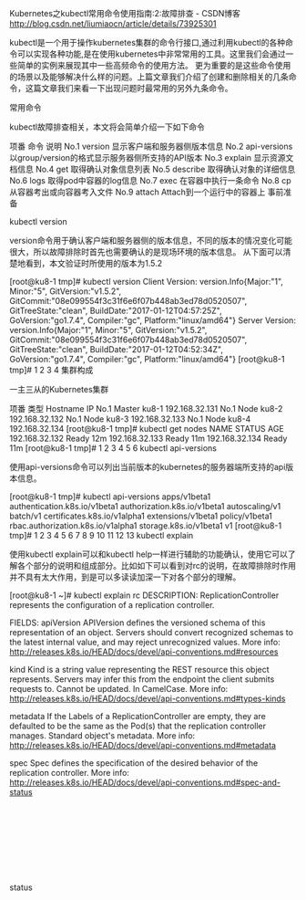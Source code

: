 

Kubernetes之kubectl常用命令使用指南:2:故障排查 - CSDN博客 http://blog.csdn.net/liumiaocn/article/details/73925301

kubectl是一个用于操作kubernetes集群的命令行接口,通过利用kubectl的各种命令可以实现各种功能,是在使用kubernetes中非常常用的工具。这里我们会通过一些简单的实例来展现其中一些高频命令的使用方法。 
更为重要的是这些命令使用的场景以及能够解决什么样的问题。上篇文章我们介绍了创建和删除相关的几条命令，这篇文章我们来看一下出现问题时最常用的另外九条命令。

常用命令

kubectl故障排查相关，本文将会简单介绍一下如下命令

项番	命令	说明
No.1	version	显示客户端和服务器侧版本信息
No.2	api-versions	以group/version的格式显示服务器侧所支持的API版本
No.3	explain	显示资源文档信息
No.4	get	取得确认对象信息列表
No.5	describe	取得确认对象的详细信息
No.6	logs	取得pod中容器的log信息
No.7	exec	在容器中执行一条命令
No.8	cp	从容器考出或向容器考入文件
No.9	attach	Attach到一个运行中的容器上
事前准备

kubectl version

version命令用于确认客户端和服务器侧的版本信息，不同的版本的情况变化可能很大，所以故障排除时首先也需要确认的是现场环境的版本信息。 
从下面可以清楚地看到，本文验证时所使用的版本为1.5.2

[root@ku8-1 tmp]# kubectl version
Client Version: version.Info{Major:"1", Minor:"5", GitVersion:"v1.5.2", GitCommit:"08e099554f3c31f6e6f07b448ab3ed78d0520507", GitTreeState:"clean", BuildDate:"2017-01-12T04:57:25Z", GoVersion:"go1.7.4", Compiler:"gc", Platform:"linux/amd64"}
Server Version: version.Info{Major:"1", Minor:"5", GitVersion:"v1.5.2", GitCommit:"08e099554f3c31f6e6f07b448ab3ed78d0520507", GitTreeState:"clean", BuildDate:"2017-01-12T04:52:34Z", GoVersion:"go1.7.4", Compiler:"gc", Platform:"linux/amd64"}
[root@ku8-1 tmp]#
1
2
3
4
集群构成

一主三从的Kubernetes集群

项番	类型	Hostname	IP
No.1	Master	ku8-1	192.168.32.131
No.1	Node	ku8-2	192.168.32.132
No.1	Node	ku8-3	192.168.32.133
No.1	Node	ku8-4	192.168.32.134
[root@ku8-1 tmp]# kubectl get nodes
NAME             STATUS    AGE
192.168.32.132   Ready     12m
192.168.32.133   Ready     11m
192.168.32.134   Ready     11m
[root@ku8-1 tmp]# 
1
2
3
4
5
6
kubectl api-versions

使用api-versions命令可以列出当前版本的kubernetes的服务器端所支持的api版本信息。

[root@ku8-1 tmp]# kubectl api-versions
apps/v1beta1
authentication.k8s.io/v1beta1
authorization.k8s.io/v1beta1
autoscaling/v1
batch/v1
certificates.k8s.io/v1alpha1
extensions/v1beta1
policy/v1beta1
rbac.authorization.k8s.io/v1alpha1
storage.k8s.io/v1beta1
v1
[root@ku8-1 tmp]#
1
2
3
4
5
6
7
8
9
10
11
12
13
kubectl explain

使用kubectl explain可以和kubectl help一样进行辅助的功能确认，使用它可以了解各个部分的说明和组成部分。比如如下可以看到对rc的说明，在故障排除时作用并不具有太大作用，到是可以多读读加深一下对各个部分的理解。

[root@ku8-1 ~]# kubectl explain rc
DESCRIPTION:
ReplicationController represents the configuration of a replication controller.

FIELDS:
   apiVersion   <string>
     APIVersion defines the versioned schema of this representation of an
     object. Servers should convert recognized schemas to the latest internal
     value, and may reject unrecognized values. More info:
     http://releases.k8s.io/HEAD/docs/devel/api-conventions.md#resources

   kind <string>
     Kind is a string value representing the REST resource this object
     represents. Servers may infer this from the endpoint the client submits
     requests to. Cannot be updated. In CamelCase. More info:
     http://releases.k8s.io/HEAD/docs/devel/api-conventions.md#types-kinds

   metadata <Object>
     If the Labels of a ReplicationController are empty, they are defaulted to
     be the same as the Pod(s) that the replication controller manages. Standard
     object's metadata. More info:
     http://releases.k8s.io/HEAD/docs/devel/api-conventions.md#metadata

   spec <Object>
     Spec defines the specification of the desired behavior of the replication
     controller. More info:
     http://releases.k8s.io/HEAD/docs/devel/api-conventions.md#spec-and-status

   status   <Object>
     Status is the most recently observed status of the replication controller.
     This data may be out of date by some window of time. Populated by the
     system. Read-only. More info:
     http://releases.k8s.io/HEAD/docs/devel/api-conventions.md#spec-and-status


[root@ku8-1 ~]# 
1
2
3
4
5
6
7
8
9
10
11
12
13
14
15
16
17
18
19
20
21
22
23
24
25
26
27
28
29
30
31
32
33
34
35
36
explain命令能够确认的信息类别

其所能支持的类别如下：

类别
clusters (仅对federation apiservers有效)
componentstatuses (缩写 cs)
configmaps (缩写 cm)
daemonsets (缩写 ds)
deployments (缩写 deploy)
endpoints (缩写 ep)
events (缩写 ev)
horizontalpodautoscalers (缩写 hpa)
ingresses (缩写 ing)
jobs
limitranges (缩写 limits)
namespaces (缩写 ns)
networkpolicies
nodes (缩写 no)
persistentvolumeclaims (缩写 pvc)
persistentvolumes (缩写 pv)
pods (缩写 po)
podsecuritypolicies (缩写 psp)
podtemplates
replicasets (缩写 rs)
replicationcontrollers (缩写 rc)
resourcequotas (缩写 quota)
secrets
serviceaccounts (缩写 sa)
services (缩写 svc)
statefulsets
storageclasses
thirdpartyresources
事前准备

剩下的一些命令需要事前作一些准备，我们还是用上篇文章所用的yaml文件创建mysql和sonarqube的Deployment和pod。

yaml文件准备

[root@ku8-1 tmp]# ls yamls
mysql.yaml  sonar.yaml
[root@ku8-1 tmp]# cat yamls/mysql.yaml 
---
kind: Deployment
apiVersion: extensions/v1beta1
metadata:
  name: mysql
spec:
  replicas: 1
  template:
    metadata:
      labels:
        name: mysql
    spec:
      containers:
      - name: mysql
        image: 192.168.32.131:5000/mysql:5.7.16
        ports:
        - containerPort: 3306
          protocol: TCP
        env:
          - name: MYSQL_ROOT_PASSWORD
            value: "hello123"
[root@ku8-1 tmp]# cat yamls/sonar.yaml 
---
kind: Deployment
apiVersion: extensions/v1beta1
metadata:
  name: sonarqube
spec:
  replicas: 1
  template:
    metadata:
      labels:
        name: sonarqube
    spec:
      containers:
      - name: sonarqube
        image: 192.168.32.131:5000/sonarqube:5.6.5
        ports:
        - containerPort: 9000
          protocol: TCP
[root@ku8-1 tmp]# 
1
2
3
4
5
6
7
8
9
10
11
12
13
14
15
16
17
18
19
20
21
22
23
24
25
26
27
28
29
30
31
32
33
34
35
36
37
38
39
40
41
42
43
44
启动

[root@ku8-1 tmp]# kubectl create -f yamls/
deployment "mysql" created
deployment "sonarqube" created
[root@ku8-1 tmp]# 
1
2
3
4
kubectl get

使用get命令确认所创建出来的pod和deployment的信息

确认pod

可以看到创建出来的pod的所有信息,也可以使用Kubectl get po进行确认

[root@ku8-1 tmp]# kubectl get pods
NAME                         READY     STATUS    RESTARTS   AGE
mysql-478535978-1dnm2        1/1       Running   0          34s
sonarqube-3574384362-m7mdq   1/1       Running   0          34s
[root@ku8-1 tmp]# 
1
2
3
4
5
确认deployment

可以看到创建出来的deployment的所有信息

[root@ku8-1 tmp]# kubectl get deployments
NAME        DESIRED   CURRENT   UP-TO-DATE   AVAILABLE   AGE
mysql       1         1         1            1           41s
sonarqube   1         1         1            1           41s
[root@ku8-1 tmp]#
1
2
3
4
5
如果希望得到更加详细一点的信息，可以加上-o wide参数,比如对pods可以看到此pod在哪个node上运行，此pod的集群IP是多少也被一并显示了

[root@ku8-1 tmp]# kubectl get pods -o wide
NAME                         READY     STATUS    RESTARTS   AGE       IP             NODE
mysql-478535978-1dnm2        1/1       Running   0          2m        172.200.44.2   192.168.32.133
sonarqube-3574384362-m7mdq   1/1       Running   0          2m        172.200.59.2   192.168.32.134
[root@ku8-1 tmp]#
1
2
3
4
5
确认node信息

显示node的信息

[root@ku8-1 tmp]# kubectl get nodes -o wide
NAME             STATUS    AGE       EXTERNAL-IP
192.168.32.132   Ready     6h        <none>
192.168.32.133   Ready     6h        <none>
192.168.32.134   Ready     6h        <none>
[root@ku8-1 tmp]#
1
2
3
4
5
6
确认namespace信息

列出所有的namespace

[root@ku8-1 tmp]# kubectl get namespaces
NAME          STATUS    AGE
default       Active    6h
kube-system   Active    6h
[root@ku8-1 tmp]# 
1
2
3
4
5
get命令能够确认的信息类别

使用node/pod/event/namespaces等结合起来，能够获取集群基本信息和状况, 其所能支持的类别如下：

类别
clusters (仅对federation apiservers有效)
componentstatuses (缩写 cs)
configmaps (缩写 cm)
daemonsets (缩写 ds)
deployments (缩写 deploy)
endpoints (缩写 ep)
events (缩写 ev)
horizontalpodautoscalers (缩写 hpa)
ingresses (缩写 ing)
jobs
limitranges (缩写 limits)
namespaces (缩写 ns)
networkpolicies
nodes (缩写 no)
persistentvolumeclaims (缩写 pvc)
persistentvolumes (缩写 pv)
pods (缩写 po)
podsecuritypolicies (缩写 psp)
podtemplates
replicasets (缩写 rs)
replicationcontrollers (缩写 rc)
resourcequotas (缩写 quota)
secrets
serviceaccounts (缩写 sa)
services (缩写 svc)
statefulsets
storageclasses
thirdpartyresources
kubectl describe

确认node详细信息

一般使用get命令取得node信息，然后使用describe确认详细信息。

[root@ku8-1 tmp]# kubectl get nodes
NAME             STATUS    AGE
192.168.32.132   Ready     6h
192.168.32.133   Ready     6h
192.168.32.134   Ready     6h
[root@ku8-1 tmp]# kubectl describe node 192.168.32.132
Name:           192.168.32.132
Role:           
Labels:         beta.kubernetes.io/arch=amd64
            beta.kubernetes.io/os=linux
            kubernetes.io/hostname=192.168.32.132
Taints:         <none>
CreationTimestamp:  Wed, 28 Jun 2017 23:06:22 -0400
Phase:          
Conditions:
  Type          Status  LastHeartbeatTime           LastTransitionTime          Reason              Message
  ----          ------  -----------------           ------------------          ------              -------
  OutOfDisk         False   Thu, 29 Jun 2017 05:52:07 -0400     Wed, 28 Jun 2017 23:06:22 -0400     KubeletHasSufficientDisk    kubelet has sufficient disk space available
  MemoryPressure    False   Thu, 29 Jun 2017 05:52:07 -0400     Wed, 28 Jun 2017 23:06:22 -0400     KubeletHasSufficientMemory  kubelet has sufficient memory available
  DiskPressure      False   Thu, 29 Jun 2017 05:52:07 -0400     Wed, 28 Jun 2017 23:06:22 -0400     KubeletHasNoDiskPressure    kubelet has no disk pressure
  Ready         True    Thu, 29 Jun 2017 05:52:07 -0400     Wed, 28 Jun 2017 23:06:34 -0400     KubeletReady            kubelet is posting ready status
Addresses:      192.168.32.132,192.168.32.132,192.168.32.132
Capacity:
 alpha.kubernetes.io/nvidia-gpu:    0
 cpu:                   1
 memory:                2032128Ki
 pods:                  110
Allocatable:
 alpha.kubernetes.io/nvidia-gpu:    0
 cpu:                   1
 memory:                2032128Ki
 pods:                  110
System Info:
 Machine ID:            22718f24279240be9fe0c469187f901a
 System UUID:           9F584D56-F5B3-FAB8-3985-938D67451312
 Boot ID:           fe3b2606-37ee-4b07-8de2-438fe29bf765
 Kernel Version:        3.10.0-514.el7.x86_64
 OS Image:          CentOS Linux 7 (Core)
 Operating System:      linux
 Architecture:          amd64
 Container Runtime Version: docker://1.13.1
 Kubelet Version:       v1.5.2
 Kube-Proxy Version:        v1.5.2
ExternalID:         192.168.32.132
Non-terminated Pods:        (0 in total)
  Namespace         Name        CPU Requests    CPU Limits  Memory Requests Memory Limits
  ---------         ----        ------------    ----------  --------------- -------------
Allocated resources:
  (Total limits may be over 100 percent, i.e., overcommitted.
  CPU Requests  CPU Limits  Memory Requests Memory Limits
  ------------  ----------  --------------- -------------
  0 (0%)    0 (0%)      0 (0%)      0 (0%)
No events.
[root@ku8-1 tmp]#
1
2
3
4
5
6
7
8
9
10
11
12
13
14
15
16
17
18
19
20
21
22
23
24
25
26
27
28
29
30
31
32
33
34
35
36
37
38
39
40
41
42
43
44
45
46
47
48
49
50
51
52
53
54
确认pod

确认某一pod详细信息

[root@ku8-1 tmp]# kubectl describe pod mysql-478535978-1dnm2
Name:       mysql-478535978-1dnm2
Namespace:  default
Node:       192.168.32.133/192.168.32.133
Start Time: Thu, 29 Jun 2017 05:04:21 -0400
Labels:     name=mysql
        pod-template-hash=478535978
Status:     Running
IP:     172.200.44.2
Controllers:    ReplicaSet/mysql-478535978
Containers:
  mysql:
    Container ID:   docker://47ef1495e86f4b69414789e81081fa55b837dafe9e47944894e7cb3733700410
    Image:      192.168.32.131:5000/mysql:5.7.16
    Image ID:       docker-pullable://192.168.32.131:5000/mysql@sha256:410b279f6827492da7a355135e6e9125849f62eeca76429974a534f021852b58
    Port:       3306/TCP
    State:      Running
      Started:      Thu, 29 Jun 2017 05:04:22 -0400
    Ready:      True
    Restart Count:  0
    Volume Mounts:
      /var/run/secrets/kubernetes.io/serviceaccount from default-token-dzs1w (ro)
    Environment Variables:
      MYSQL_ROOT_PASSWORD:  hello123
Conditions:
  Type      Status
  Initialized   True 
  Ready     True 
  PodScheduled  True 
Volumes:
  default-token-dzs1w:
    Type:   Secret (a volume populated by a Secret)
    SecretName: default-token-dzs1w
QoS Class:  BestEffort
Tolerations:    <none>
No events.
[root@ku8-1 tmp]# 
1
2
3
4
5
6
7
8
9
10
11
12
13
14
15
16
17
18
19
20
21
22
23
24
25
26
27
28
29
30
31
32
33
34
35
36
37
确认deployment详细信息

确认某一deployment的详细信息

[root@ku8-1 tmp]# kubectl get deployment
NAME        DESIRED   CURRENT   UP-TO-DATE   AVAILABLE   AGE
mysql       1         1         1            1           1h
sonarqube   1         1         1            1           1h
[root@ku8-1 tmp]# kubectl describe deployment mysql
Name:           mysql
Namespace:      default
CreationTimestamp:  Thu, 29 Jun 2017 05:04:21 -0400
Labels:         name=mysql
Selector:       name=mysql
Replicas:       1 updated | 1 total | 1 available | 0 unavailable
StrategyType:       RollingUpdate
MinReadySeconds:    0
RollingUpdateStrategy:  1 max unavailable, 1 max surge
Conditions:
  Type      Status  Reason
  ----      ------  ------
  Available     True    MinimumReplicasAvailable
OldReplicaSets: <none>
NewReplicaSet:  mysql-478535978 (1/1 replicas created)
No events.
[root@ku8-1 tmp]# 
1
2
3
4
5
6
7
8
9
10
11
12
13
14
15
16
17
18
19
20
21
22
describe命令能够确认的信息

describe命令所能支持的类别如下：

类别
clusters (仅对federation apiservers有效)
componentstatuses (缩写 cs)
configmaps (缩写 cm)
daemonsets (缩写 ds)
deployments (缩写 deploy)
endpoints (缩写 ep)
events (缩写 ev)
horizontalpodautoscalers (缩写 hpa)
ingresses (缩写 ing)
jobs
limitranges (缩写 limits)
namespaces (缩写 ns)
networkpolicies
nodes (缩写 no)
persistentvolumeclaims (缩写 pvc)
persistentvolumes (缩写 pv)
pods (缩写 po)
podsecuritypolicies (缩写 psp)
podtemplates
replicasets (缩写 rs)
replicationcontrollers (缩写 rc)
resourcequotas (缩写 quota)
secrets
serviceaccounts (缩写 sa)
services (缩写 svc)
statefulsets
storageclasses
thirdpartyresources
kubectl logs

类似于docker logs，使用kubectl logs能够取出pod中镜像的log，也是故障排除时候的重要信息

[root@ku8-1 tmp]# kubectl get pods
NAME                         READY     STATUS    RESTARTS   AGE
mysql-478535978-1dnm2        1/1       Running   0          1h
sonarqube-3574384362-m7mdq   1/1       Running   0          1h
[root@ku8-1 tmp]# kubectl logs mysql-478535978-1dnm2
Initializing database
...
2017-06-29T09:04:37.081939Z 0 [Note] Event Scheduler: Loaded 0 events
2017-06-29T09:04:37.082097Z 0 [Note] mysqld: ready for connections.
Version: '5.7.16'  socket: '/var/run/mysqld/mysqld.sock'  port: 3306  MySQL Community Server (GPL)
[root@ku8-1 tmp]# 
1
2
3
4
5
6
7
8
9
10
11
kubectl exec

exec命令用于到容器中执行一条命令，比如下述命令用于到mysql的镜像中执行hostname命令

[root@ku8-1 tmp]# kubectl get pods
NAME                         READY     STATUS    RESTARTS   AGE
mysql-478535978-1dnm2        1/1       Running   0          1h
sonarqube-3574384362-m7mdq   1/1       Running   0          1h
[root@ku8-1 tmp]# kubectl exec mysql-478535978-1dnm2 hostname
mysql-478535978-1dnm2
[root@ku8-1 tmp]# 
1
2
3
4
5
6
7
更为常用的方式则是登陆到pod中，在有条件的时候，进行故障发生时的现场确认，这种方式是最为直接有效和快速，但是对权限要求也较多。

[root@ku8-1 tmp]# kubectl exec -it mysql-478535978-1dnm2 sh
# hostname
mysql-478535978-1dnm2
# 
1
2
3
4
kubectl cp

用于pod和外部的文件交换，比如如下示例了如何在进行内外文件交换。

在pod中创建一个文件message.log

[root@ku8-1 tmp]# kubectl exec -it mysql-478535978-1dnm2 sh
# pwd
/
# cd /tmp
# echo "this is a message from `hostname`" >message.log
# cat message.log
this is a message from mysql-478535978-1dnm2
# exit
[root@ku8-1 tmp]#
1
2
3
4
5
6
7
8
9
拷贝出来并确认

[root@ku8-1 tmp]# kubectl cp mysql-478535978-1dnm2:/tmp/message.log message.log
tar: Removing leading `/' from member names
[root@ku8-1 tmp]# cat message.log
this is a message from mysql-478535978-1dnm2
[root@ku8-1 tmp]#
1
2
3
4
5
更改message.log并拷贝回pod

[root@ku8-1 tmp]# echo "information added in `hostname`" >>message.log 
[root@ku8-1 tmp]# cat message.log 
this is a message from mysql-478535978-1dnm2
information added in ku8-1
[root@ku8-1 tmp]# kubectl cp message.log mysql-478535978-1dnm2:/tmp/message.log
[root@ku8-1 tmp]# 
1
2
3
4
5
6
确认更改后的信息

[root@ku8-1 tmp]# kubectl exec mysql-478535978-1dnm2 cat /tmp/message.log
this is a message from mysql-478535978-1dnm2
information added in ku8-1
[root@ku8-1 tmp]#
1
2
3
4
kubectl attach

类似于docker attach的功能，用于取得实时的类似于kubectl logs的信息

[root@ku8-1 tmp]# kubectl get pods
NAME                         READY     STATUS    RESTARTS   AGE
mysql-478535978-1dnm2        1/1       Running   0          1h
sonarqube-3574384362-m7mdq   1/1       Running   0          1h
[root@ku8-1 tmp]# kubectl attach sonarqube-3574384362-m7mdq
If you don't see a command prompt, try pressing enter.
1
2
3
4
5
6
7
kubectl cluster-info

使用cluster-info和cluster-info dump也能取出一些信息，尤其是你需要看整体的全部信息的时候一条命令一条命令的执行不如kubectl cluster-info dump来的快一些

[root@ku8-1 tmp]# kubectl cluster-info
Kubernetes master is running at http://localhost:8080

To further debug and diagnose cluster problems, use 'kubectl cluster-info dump'.
[root@ku8-1 tmp]# 
1
2
3
4
5
总结

这篇文章中介绍了九个kubectl的常用命令，利用它们在故障确认和排查中非常有效。

版权声明：本文为博主原创文章，未经博主允许欢迎转载，但请注明出处。
本文已收录于以下专栏：深入浅出kubernetes深入浅出Docker